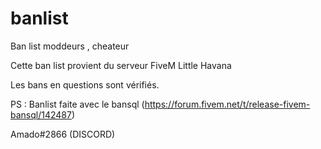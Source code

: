 # banlist
Ban list moddeurs , cheateur

Cette ban list provient du serveur FiveM Little Havana

Les bans en questions sont vérifiés.

PS : Banlist faite avec le bansql (https://forum.fivem.net/t/release-fivem-bansql/142487)

Amado#2866 (DISCORD)
